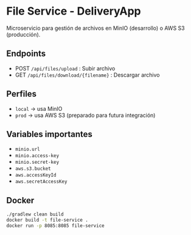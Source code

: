 # File Service - DeliveryApp

Microservicio para gestión de archivos en MinIO (desarrollo) o AWS S3 (producción).

## Endpoints
- POST `/api/files/upload` : Subir archivo
- GET `/api/files/download/{filename}` : Descargar archivo

## Perfiles
- `local` → usa MinIO
- `prod` → usa AWS S3 (preparado para futura integración)

## Variables importantes
- `minio.url`
- `minio.access-key`
- `minio.secret-key`
- `aws.s3.bucket`
- `aws.accessKeyId`
- `aws.secretAccessKey`

## Docker
```bash
./gradlew clean build
docker build -t file-service .
docker run -p 8085:8085 file-service
